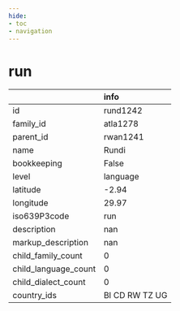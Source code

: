 ```yaml
---
hide:
- toc
- navigation
---
```

# run
|                      | info           |
|:---------------------|:---------------|
| id                   | rund1242       |
| family_id            | atla1278       |
| parent_id            | rwan1241       |
| name                 | Rundi          |
| bookkeeping          | False          |
| level                | language       |
| latitude             | -2.94          |
| longitude            | 29.97          |
| iso639P3code         | run            |
| description          | nan            |
| markup_description   | nan            |
| child_family_count   | 0              |
| child_language_count | 0              |
| child_dialect_count  | 0              |
| country_ids          | BI CD RW TZ UG |